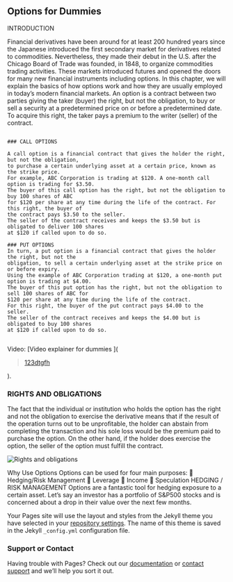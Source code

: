 ## Options for Dummies 

 INTRODUCTION

Financial derivatives have been around for at least 200 hundred years since the Japanese introduced the first secondary market for derivatives related to commodities. Nevertheless, they made their debut in the U.S. after the Chicago Board of Trade was founded, in 1848, to organize commodities trading activities. These markets introduced futures and opened the doors for many new financial instruments including options. In this chapter, we will explain the basics of how options work and how they are usually employed in today’s modern financial markets.
An option is a contract between two parties giving the taker (buyer) the right, but not the obligation, to buy or sell a security at a predetermined price on or before a predetermined date. To acquire this right, the taker pays a premium to the writer (seller) of the contract.

```

### CALL OPTIONS

A call option is a financial contract that gives the holder the right, but not the obligation,
to purchase a certain underlying asset at a certain price, known as the strike price.
For example, ABC Corporation is trading at $120. A one-month call option is trading for $3.50.
The buyer of this call option has the right, but not the obligation to buy 100 shares of ABC 
for $120 per share at any time during the life of the contract. For this right, the buyer of 
the contract pays $3.50 to the seller.
The seller of the contract receives and keeps the $3.50 but is obligated to deliver 100 shares
at $120 if called upon to do so.

### PUT OPTIONS
In turn, a put option is a financial contract that gives the holder the right, but not the
obligation, to sell a certain underlying asset at the strike price on or before expiry.
Using the example of ABC Corporation trading at $120, a one-month put option is trading at $4.00.
The buyer of this put option has the right, but not the obligation to sell 100 shares of ABC for
$120 per share at any time during the life of the contract.
For this right, the buyer of the put contract pays $4.00 to the seller.
The seller of the contract receives and keeps the $4.00 but is obligated to buy 100 shares
at $120 if called upon to do so.


```



Video: [Video explainer for dummies ](<blockquote class="imgur-embed-pub" lang="en" data-id="a/WOjPNOU"  ><a href="//imgur.com/a/WOjPNOU">123dtgfh</a></blockquote><script async src="//s.imgur.com/min/embed.js" charset="utf-8"></script>).

### RIGHTS AND OBLIGATIONS

The fact that the individual or institution who holds the option has the right and not the obligation to exercise the derivative means that if the result of the operation turns out to be unprofitable, the holder can abstain from completing the transaction and his sole loss would be the premium paid to purchase the option.
On the other hand, if the holder does exercise the option, the seller of the option must fulfill the contract.

![Rights and obligations](https://imgur.com/gallery/WOjPNOU)

Why Use Options
Options can be used for four main purposes:
 Hedging/Risk Management  Leverage
 Income
 Speculation
HEDGING / RISK MANAGEMENT
Options are a fantastic tool for hedging exposure to a certain asset. Let’s say an investor has a portfolio of S&P500 stocks and is concerned about a drop in their value over the next few months.
 


Your Pages site will use the layout and styles from the Jekyll theme you have selected in your [repository settings](https://github.com/ledgermex/WAGMI/settings/pages). The name of this theme is saved in the Jekyll `_config.yml` configuration file.

### Support or Contact

Having trouble with Pages? Check out our [documentation](https://docs.github.com/categories/github-pages-basics/) or [contact support](https://support.github.com/contact) and we’ll help you sort it out.
